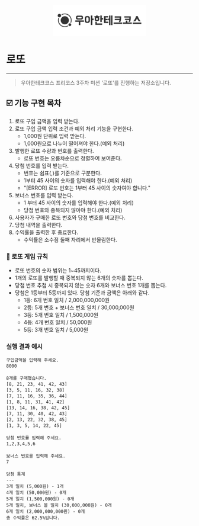 <p align = "center">
    <img src="./woowacourse.png" alt="우아한테크코스" width="250px">
</p>

# 로또
---------
> 우아한테크코스 프리코스 3주차 미션 '로또'를 진행하는 저장소입니다.


## ☑️ 기능 구현 목차

1. 로또 구입 금액을 입력 받는다.
2. 로또 구입 금액 입력 조건과 예외 처리 기능을 구현한다.
    - 1,000원 단위로 입력 받는다.
    - 1,000원으로 나누어 떨어져야 한다.(예외 처리)
3. 발행한 로또 수량과 번호를 출력한다.
    - 로또 번호는 오름차순으로 정렬하여 보여준다.
4. 당첨 번호를 입력 받는다.
    - 번호는 쉼표(,)를 기준으로 구분한다.
    - 1부터 45 사이의 숫자를 입력해야 한다.(예외 처리) 
    - "[ERROR] 로또 번호는 1부터 45 사이의 숫자여야 합니다."
5. 보너스 번호를 입력 받는다.
    - 1 부터 45 사이의 숫자를 입력해야 한다.(예외 처리)
    - 당첨 번호와 중복되지 않아야 한다.(예외 처리)
6. 사용자가 구매한 로또 번호와 당첨 번호를 비교한다.
7. 당첨 내역을 출력한다.
8. 수익률을 출력한 후 종료한다.
    - 수익률은 소수점 둘째 자리에서 반올림한다.


### 📍 로또 게임 규칙

- 로또 번호의 숫자 범위는 1~45까지이다.
- 1개의 로또를 발행할 때 중복되지 않는 6개의 숫자를 뽑는다.
- 당첨 번호 추첨 시 중복되지 않는 숫자 6개와 보너스 번호 1개를 뽑는다.
- 당첨은 1등부터 5등까지 있다. 당첨 기준과 금액은 아래와 같다.
    - 1등: 6개 번호 일치 / 2,000,000,000원
    - 2등: 5개 번호 + 보너스 번호 일치 / 30,000,000원
    - 3등: 5개 번호 일치 / 1,500,000원
    - 4등: 4개 번호 일치 / 50,000원
    - 5등: 3개 번호 일치 / 5,000원
    

###  실행 결과 예시

```
구입금액을 입력해 주세요.
8000

8개를 구매했습니다.
[8, 21, 23, 41, 42, 43]
[3, 5, 11, 16, 32, 38]
[7, 11, 16, 35, 36, 44]
[1, 8, 11, 31, 41, 42]
[13, 14, 16, 38, 42, 45]
[7, 11, 30, 40, 42, 43]
[2, 13, 22, 32, 38, 45]
[1, 3, 5, 14, 22, 45]

당첨 번호를 입력해 주세요.
1,2,3,4,5,6

보너스 번호를 입력해 주세요.
7

당첨 통계
---
3개 일치 (5,000원) - 1개
4개 일치 (50,000원) - 0개
5개 일치 (1,500,000원) - 0개
5개 일치, 보너스 볼 일치 (30,000,000원) - 0개
6개 일치 (2,000,000,000원) - 0개
총 수익률은 62.5%입니다.
```